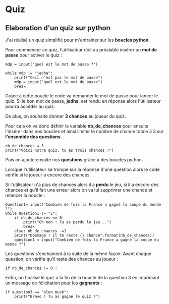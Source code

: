 # Quiz

## Elaboration d'un quiz sur python

J'ai réalisé un quiz simplifié pour m'entrainer sur les **boucles python**.

Pour commencer ce quiz, l'utilisateur doit au préalable insérer un **mot de passe** pour activer le quiz :

```
mdp = input("quel est le mot de passe ?")

while mdp != "jedha":
    print("Ceci n'est pas le mot de passe")
    mdp = input("quel est le mot de passe")
    break
```

Grâce à cette boucle le code va demander le mot de passe pour lancer le quiz.
Si le bon mot de passe, **jedha**, est rendu en réponse alors l'utilisateur pourra accéder au quiz.

De plus, on souhaite donner **3 chances** au joueur du quiz.

Pour cela on va donc définir la variable **nb_de_chances** pour ensuite l'insérer dans nos boucles et ainsi limiter
le nombre de chance totale à 3 sur **l'ensemble des questions**.

```
nb_de_chances = 3
print("Voici notre quiz, tu as trois chances !")
```

Puis on ajoute ensuite nos **questions** grâce à des boucles python.

Lorsque l'utilisateur se trompe sur la réponse d'une question alors le code vérifie si le joueur a encore des chances.

Si l'utilisateur n'a plus de chances alors il a **perdu** le jeu, si il a encore des chances et qu'il fait une erreur
alors on va lui supprimer une chance et relancer la boucle :

```
Question1= input("Combien de fois la France a gagné la coupe du monde ?")
while Question1 != "2":
    if nb_de_chances == 0:
        print("Oh non ! Tu as perdu le jeu...")
        break
    else: nb_de_chances -=1
    print("Dommage ! Il te reste {} chance".format(nb_de_chances))
    question1 = input("Combien de fois la France a gagné la coupe du monde ?")
```

Les questions s'enchainent à la suite de la même façon. Avant chaque question, on vérifie qu'il reste des chances au joueur :

```
if nb_de_chances != 0 :
```

Enfin, on finalise le quiz à la fin de la boucle de la question 3 en imprimant un message de félicitation pour les **gagnants** :

```
if question3 == "elon musk":
    print("Bravo ! Tu as gagné le quiz !")
```
